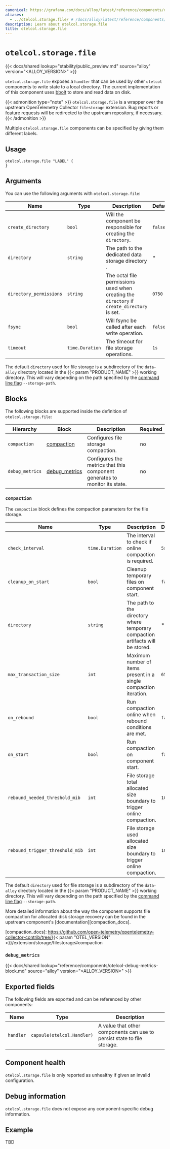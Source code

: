 ```yaml
---
canonical: https://grafana.com/docs/alloy/latest/reference/components/otelcol/otelcol.storage.file/
aliases:
  - ../otelcol.storage.file/ # /docs/alloy/latest/reference/components/otelcol.storage.file/
description: Learn about otelcol.storage.file
title: otelcol.storage.file
---
```


# `otelcol.storage.file`

{{< docs/shared lookup="stability/public_preview.md" source="alloy" version="<ALLOY_VERSION>" >}}

`otelcol.storage.file` exposes a `handler` that can be used by other `otelcol`
components to write state to a local directory. 
The current implementation of this component uses [bbolt][] to store and read data on disk.

{{< admonition type="note" >}}
`otelcol.storage.file` is a wrapper over the upstream OpenTelemetry Collector `filestorage` extension.
Bug reports or feature requests will be redirected to the upstream repository, if necessary.
{{< /admonition >}}

Multiple `otelcol.storage.file` components can be specified by giving them different labels.

[bbolt]: https://github.com/etcd-io/bbolt

## Usage

```alloy
otelcol.storage.file "LABEL" {
}
```

## Arguments

You can use the following arguments with `otelcol.storage.file`:

| Name                    | Type            | Description                                                                                 | Default | Required |
|-------------------------|-----------------|---------------------------------------------------------------------------------------------|---------|----------|
| `create_directory`      | `bool`          | Will the component be responsible for creating the `directory`.                             | `false` | no       |
| `directory`             | `string`        | The path to the dedicated data storage directory .                                          | *       | no       |
| `directory_permissions` | `string`        | The octal file permissions used when creating the `directory` if `create_directory` is set. | `0750`  | no       |
| `fsync`                 | `bool`          | Will fsync be called after each write operation.                                            | `false` | no       |
| `timeout`               | `time.Duration` | The timeout for file storage operations.                                                    | `1s`    | no       |

The default `directory` used for file storage is a subdirectory of the `data-alloy` directory located in the {{< param "PRODUCT_NAME" >}} working directory.
   This will vary depending on the path specified by the [command line flag][run] `--storage-path`.

[run]: ../../../cli/run/

## Blocks

The following blocks are supported inside the definition of
`otelcol.storage.file`:

| Hierarchy       | Block             | Description                                                                | Required |
|-----------------|-------------------|----------------------------------------------------------------------------|----------|
| `compaction`    | [compaction][]    | Configures file storage compaction.                                        | no       |
| `debug_metrics` | [debug_metrics][] | Configures the metrics that this component generates to monitor its state. | no       |

[compaction]: #compaction
[debug_metrics]: #debug_metrics

### `compaction`

The `compaction` block defines the compaction parameters for the file storage.

| Name                            | Type            | Description                                                                    | Default | Required |
|---------------------------------|-----------------|--------------------------------------------------------------------------------|---------|----------|
| `check_interval`                | `time.Duration` | The interval to check if online compaction is required.                        | `5s`    | no       |
| `cleanup_on_start`              | `bool`          | Cleanup temporary files on component start.                                    | `false` | no       |
| `directory`                     | `string`        | The path to the directory where temporary compaction artifacts will be stored. | *       | no       |
| `max_transaction_size`          | `int`           | Maximum number of items present in a single compaction iteration.              | `65536` | no       |
| `on_rebound`                    | `bool`          | Run compaction online when rebound conditions are met.                         | `false` | no       |
| `on_start`                      | `bool`          | Run compaction on component start.                                             | `false` | no       |
| `rebound_needed_threshold_mib`  | `int`           | File storage total allocated size boundary to trigger online compaction.       | `100`   | no       |
| `rebound_trigger_threshold_mib` | `int`           | File storage used allocated size boundary to trigger online compaction.        | `10`    | no       |

The default `directory` used for file storage is a subdirectory of the `data-alloy` directory located in the {{< param "PRODUCT_NAME" >}} working directory.
   This will vary depending on the path specified by the [command line flag][run] `--storage-path`.

More detailed information about the way the component supports file compaction for allocated disk storage recovery can be found in the upstream component's [documentation][compaction_docs].

[compaction_docs]: https://github.com/open-telemetry/opentelemetry-collector-contrib/tree/{{< param "OTEL_VERSION" >}}/extension/storage/filestorage#compaction

### `debug_metrics`

{{< docs/shared lookup="reference/components/otelcol-debug-metrics-block.md" source="alloy" version="<ALLOY_VERSION>" >}}

## Exported fields

The following fields are exported and can be referenced by other components:

Name | Type | Description
---- | ---- | -----------
`handler` | `capsule(otelcol.Handler)` | A value that other components can use to persist state to file storage.

## Component health

`otelcol.storage.file` is only reported as unhealthy if given an invalid
configuration.

## Debug information

`otelcol.storage.file` does not expose any component-specific debug information.

## Example

TBD